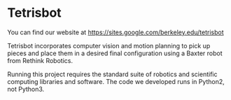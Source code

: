# Tetrisbot

You can find our website at https://sites.google.com/berkeley.edu/tetrisbot

Tetrisbot incorporates computer vision and motion planning to pick up pieces and place them in a desired final configuration using a Baxter robot from Rethink Robotics.

Running this project requires the standard suite of robotics and scientific computing libraries and software. The code we developed runs in Python2, not Python3.
